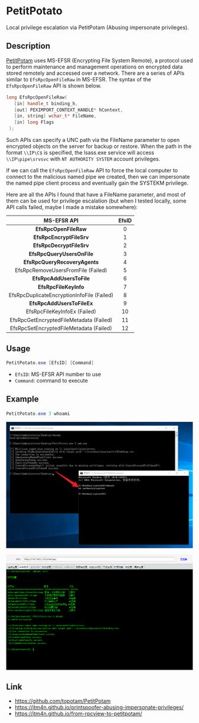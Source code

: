 # PetitPotato

Local privilege escalation via PetitPotam (Abusing impersonate privileges).

## Description

[PetitPotam](https://github.com/topotam/PetitPotam) uses MS-EFSR (Encrypting File System Remote), a protocol used to perform maintenance and management operations on encrypted data stored remotely and accessed over a network. There are a series of APIs similar to `EfsRpcOpenFileRaw` in MS-EFSR. The syntax of the `EfsRpcOpenFileRaw` API is shown below.

```c++
long EfsRpcOpenFileRaw(
   [in] handle_t binding_h,
   [out] PEXIMPORT_CONTEXT_HANDLE* hContext,
   [in, string] wchar_t* FileName,
   [in] long Flags
 );
```

Such APIs can specify a UNC path via the FileName parameter to open encrypted objects on the server for backup or restore. When the path in the format `\\IP\C$` is specified, the lsass.exe service will access `\\IP\pipe\srvsvc` with `NT AUTHORITY SYSTEM` account privileges.

If we can call the `EfsRpcOpenFileRaw` API to force the local computer to connect to the malicious named pipe we created, then we can impersonate the named pipe client process and eventually gain the SYSTEKM privilege.

Here are all the APIs I found that have a FileName parameter, and most of them can be used for privilege escalation (but when I tested locally, some API calls failed, maybe I made a mistake somewhere):

|                MS-EFSR API                 | EfsID |
| :----------------------------------------: | :---: |
|           **EfsRpcOpenFileRaw**            |   0   |
|          **EfsRpcEncryptFileSrv**          |   1   |
|          **EfsRpcDecryptFileSrv**          |   2   |
|         **EfsRpcQueryUsersOnFile**         |   3   |
|       **EfsRpcQueryRecoveryAgents**        |   4   |
|     EfsRpcRemoveUsersFromFile (Failed)     |   5   |
|          **EfsRpcAddUsersToFile**          |   6   |
|           **EfsRpcFileKeyInfo**            |   7   |
| EfsRpcDuplicateEncryptionInfoFile (Failed) |   8   |
|         **EfsRpcAddUsersToFileEx**         |   9   |
|        EfsRpcFileKeyInfoEx (Failed)        |  10   |
|  EfsRpcGetEncryptedFileMetadata (Failed)   |  11   |
|  EfsRpcSetEncryptedFileMetadata (Failed)   |  12   |


## Usage

```powershell
PetitPotato.exe [EfsID] [Command]
```

- `EfsID`: MS-EFSR API number to use
- `Command`: command to execute

## Example

```powershell
PetitPotato.exe 3 whoami
```

![image-20220422114209110](.\images\image-20220422114209110.png)

![image-20220422132713870](.\images\image-20220422132713870.png)

## Link

- https://github.com/topotam/PetitPotam
- https://itm4n.github.io/printspoofer-abusing-impersonate-privileges/
- https://itm4n.github.io/from-rpcview-to-petitpotam/

